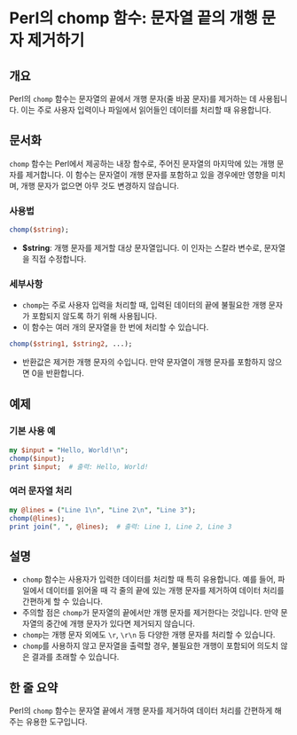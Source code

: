 <!--
Meta Description: # Perl의 chomp 함수: 문자열 끝의 개행 문자 제거하기 ## 개요 Perl의 `chomp` 함수는 문자열의 끝에서 개행 문자(줄 바꿈 문자)를 제거하는 데 사용됩니다. 이는 주로 사용자 입력이나 파일에서 읽어들인 데이터를 처리할 때 유용합니다. ## 문서화 `...
Meta Keywords: chomp, 문자를, 함수는, line, 처리할
-->

# Perl의 chomp 함수: 문자열 끝의 개행 문자 제거하기

## 개요
Perl의 `chomp` 함수는 문자열의 끝에서 개행 문자(줄 바꿈 문자)를 제거하는 데 사용됩니다. 이는 주로 사용자 입력이나 파일에서 읽어들인 데이터를 처리할 때 유용합니다.

## 문서화
`chomp` 함수는 Perl에서 제공하는 내장 함수로, 주어진 문자열의 마지막에 있는 개행 문자를 제거합니다. 이 함수는 문자열이 개행 문자를 포함하고 있을 경우에만 영향을 미치며, 개행 문자가 없으면 아무 것도 변경하지 않습니다.

### 사용법
```perl
chomp($string);
```
- **$string**: 개행 문자를 제거할 대상 문자열입니다. 이 인자는 스칼라 변수로, 문자열을 직접 수정합니다.

### 세부사항
- `chomp`는 주로 사용자 입력을 처리할 때, 입력된 데이터의 끝에 불필요한 개행 문자가 포함되지 않도록 하기 위해 사용됩니다.
- 이 함수는 여러 개의 문자열을 한 번에 처리할 수 있습니다.
```perl
chomp($string1, $string2, ...);
```
- 반환값은 제거한 개행 문자의 수입니다. 만약 문자열이 개행 문자를 포함하지 않으면 0을 반환합니다.

## 예제
### 기본 사용 예
```perl
my $input = "Hello, World!\n";
chomp($input);
print $input;  # 출력: Hello, World!
```

### 여러 문자열 처리
```perl
my @lines = ("Line 1\n", "Line 2\n", "Line 3");
chomp(@lines);
print join(", ", @lines);  # 출력: Line 1, Line 2, Line 3
```

## 설명
- `chomp` 함수는 사용자가 입력한 데이터를 처리할 때 특히 유용합니다. 예를 들어, 파일에서 데이터를 읽어올 때 각 줄의 끝에 있는 개행 문자를 제거하여 데이터 처리를 간편하게 할 수 있습니다.
- 주의할 점은 `chomp`가 문자열의 끝에서만 개행 문자를 제거한다는 것입니다. 만약 문자열의 중간에 개행 문자가 있다면 제거되지 않습니다.
- `chomp`는 개행 문자 외에도 `\r`, `\r\n` 등 다양한 개행 문자를 처리할 수 있습니다.
- `chomp`를 사용하지 않고 문자열을 출력할 경우, 불필요한 개행이 포함되어 의도치 않은 결과를 초래할 수 있습니다.

## 한 줄 요약
Perl의 `chomp` 함수는 문자열 끝에서 개행 문자를 제거하여 데이터 처리를 간편하게 해주는 유용한 도구입니다.